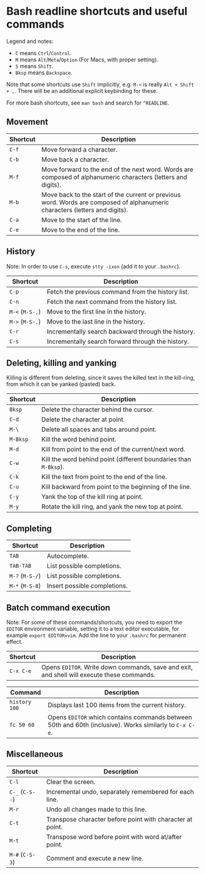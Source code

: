 # Bash readline shortcuts and useful commands

Legend and notes:
- `C` means `Ctrl`/`Control`.
- `M` means `Alt`/`Meta`/`Option` (For Macs, with proper setting).
- `S` means `Shift`.
- `Bksp` means `Backspace`.

Note that some shortcuts use `Shift` implicitly, e.g. `M-<` is really
`Alt + Shift + ,`. There will be an additional explicit keybinding for these.

For more bash shortcuts, see `man bash` and search for `^READLINE`.


## Movement

Shortcut | Description
---------|------------
`C-f`    | Move forward a character.
`C-b`    | Move back a character.
`M-f`    | Move forward to the end of the next word. Words are composed of alphanumeric characters (letters and digits).
`M-b`    | Move back to the start of the current or previous word.  Words are composed of alphanumeric characters (letters and digits).
`C-a`    | Move to the start of the line.
`C-e`    | Move to the end of the line.


## History

Note: In order to use `C-s`, execute `stty -ixon` (add it to your `.bashrc`).

Shortcut          | Description
------------------|------------
`C-p`             | Fetch the previous command from the history list.
`C-n`             | Fetch the next command from the history list.
`M-<` (`M-S-,`)   | Move to the first line in the history.
`M->` (`M-S-.`)   | Move to the last line in the history.
`C-r`             | Incrementally search backward through the history.
`C-s`             | Incrementally search forward through the history.


## Deleting, killing and yanking

Killing is different from deleting, since it saves the killed text in the
kill-ring, from which it can be yanked (pasted) back.

Shortcut | Description
---------|------------
`Bksp`   | Delete the character behind the cursor.
`C-d`    | Delete the character at point.
`M-\`    | Delete all spaces and tabs around point.
`M-Bksp` | Kill the word behind point.
`M-d`    | Kill from point to the end of the current/next word.
`C-w`    | Kill the word behind point (different boundaries than `M-Bksp`).
`C-k`    | Kill the text from point to the end of the line.
`C-u`    | Kill backward from point to the beginning of the line.
`C-y`    | Yank the top of the kill ring at point.
`M-y`    | Rotate the kill ring, and yank the new top at point.


## Completing

Shortcut          | Description
------------------|------------
`TAB`             | Autocomplete.
`TAB-TAB`         | List possible completions.
`M-?` (`M-S-/`)   | List possible completions.
`M-*` (`M-S-8`)   | Insert possible completions.


## Batch command execution

Note: For some of these commands/shortcuts, you need to export the `EDITOR`
environment variable, setting it to a text editor executable, for example
`export EDITOR=vim`. Add the line to your `.bashrc` for permanent effect.


Shortcut          | Description
------------------|------------
`C-x C-e`         | Opens `EDITOR`. Write down commands, save and exit, and shell will execute these commands.


Command           | Description
------------------|------------
`history 100`     | Displays last 100 items from the current history.
`fc 50 60`        | Opens `EDITOR` which contains commands between 50th and 60th (inclusive). Works similarly to `C-x C-e`.


## Miscellaneous

Shortcut          | Description
------------------|------------
`C-l`             | Clear the screen.
`C-_` (`C-S--`)   | Incremental undo, separately remembered for each line.
`M-r`             | Undo all changes made to this line.
`C-t`             | Transpose character before point with character at point.
`M-t`             | Transpose word before point with word at/after point.
`M-#` (`C-S-3`)   | Comment and execute a new line.
